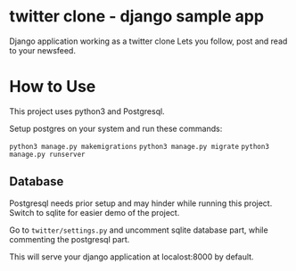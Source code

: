 # twitter clone - django sample app

Django application working as a twitter clone
Lets you follow, post and read to your newsfeed.

# How to Use
This project uses python3 and Postgresql.

Setup postgres on your system and run these commands:

`python3 manage.py makemigrations`
`python3 manage.py migrate`
`python3 manage.py runserver`

## Database
Postgresql needs prior setup and may hinder while running this project.
Switch to sqlite for easier demo of the project.

Go to `twitter/settings.py` and uncomment sqlite database part, while commenting the postgresql part.

This will serve your django application at localost:8000 by default.
